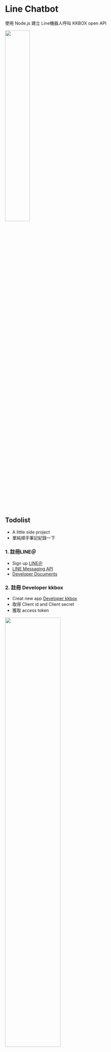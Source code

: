 # Line Chatbot
使用 Node.js 建立 Line機器人呼叫 KKBOX open API

<img src="http://3.bp.blogspot.com/-295rywbAhZI/UNQPmjLvffI/AAAAAAAAA7c/MBtZns8JDpY/s400/kkbox-logo-taiwan-b@2x.png" width="40%">

## Todolist

+ A little side project
+ 單純順手筆記紀錄一下

### 1. 註冊LINE＠

- Sign up [LINE＠](https://entry-at.line.me/)
- [LINE Messaging API](https://github.com/boybundit/linebot)
- [Developer Documents ](https://developers.line.me/en/docs/#messaging-api)

### 2. 註冊 Developer kkbox

- Creat new app [Developer kkbox]( https://developer.kkbox.com/)
- 取得 Client id and Client secret
- 獲取 access token
<img src="https://i.imgur.com/FrCJRqul.jpg" width="60%">

這裡我使用Git Shell來取得token

```
curl -u "client_id:client_secret" --data-urlencode "grant_type=client_credentials" https://account.kkbox.com/oauth2/token

```
<img src="https://i.imgur.com/OxlMcqn.jpg" width="70%">

- 取得token後，即可從KKBOX API取得資料



### 3. 部屬環境

- Sign up [Heroku](https://www.heroku.com/)

+ Create a Heroku app

Install the Heroku CLI
```
$ heroku login
```
Clone the repository
```
$ heroku git:clone -a linebot
$ cd linebot
```
Deploy your changes
```
$ git add .
$ git commit -am "make it better"
$ git push heroku master
```

> 詳細過程可以參考 [LINE BOT 實戰](http://www.oxxostudio.tw/articles/201701/line-bot.html)

## Demo


[KKBOX Open API Document](https://developer.kkbox.com/)

```
    search track  => 點播我難過
    search artist => #林俊傑
```

### 1. Search by track

```
var http = require("https");

var options = {
  "method": "GET",
  "hostname": "api.kkbox.com",
  "port": null,
  "path": "/v1.1/search?q=encodeURI(我難過)&type=track&territory=TW&offset=0&limit=10",
  "headers": {
    "accept": "application/json",
    "authorization": "Bearer YOUR ACCESS TOKEN HERE"
  }
};

var req = http.request(options, function (res) {
  var chunks = [];

  res.on("data", function (chunk) {
    chunks.push(chunk);
  });

  res.on("end", function () {
    var body = Buffer.concat(chunks);
    console.dir(JSON.parse(body.toString()));
  });
});

req.end();
```

<img src="https://i.imgur.com/oujpcTa.jpg" width="50%">

### 2. Search by artist

```
var http = require("https");

var options = {
  "method": "GET",
  "hostname": "api.kkbox.com",
  "port": null,
  "path": "/v1.1/search?q=encodeURI(林俊傑)&type=artist&territory=TW&offset=0&limit=10",
  "headers": {
    "accept": "application/json",
    "authorization": "Bearer YOUR ACCESS TOKEN HERE"
  }
};

var req = http.request(options, function (res) {
  var chunks = [];

  res.on("data", function (chunk) {
    chunks.push(chunk);
  });

  res.on("end", function () {
    var body = Buffer.concat(chunks);
    console.dir(JSON.parse(body.toString()));
  });
});

req.end();
```

<img src="https://i.imgur.com/bsy3jh4.jpg" width="50%"><br><br>



**Linebot reply 需注意**
+ Carousel template Array of columns Max: 10
+ Title Max: 40 characters
+ Message text Max: 120 characters (no image or title) Max: 60 characters (message with an image or title)
+ Action when tapped Max: 3

**My Line Chatbot ID**

<a href="https://line.me/R/ti/p/%40ipb9102j"><img height="36" border="0" alt="加入好友" src="https://scdn.line-apps.com/n/line_add_friends/btn/zh-Hant.png"></a>
